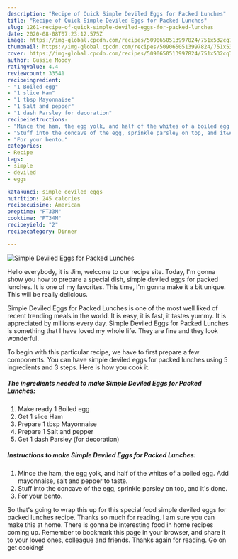 ```yaml
---
description: "Recipe of Quick Simple Deviled Eggs for Packed Lunches"
title: "Recipe of Quick Simple Deviled Eggs for Packed Lunches"
slug: 1261-recipe-of-quick-simple-deviled-eggs-for-packed-lunches
date: 2020-08-08T07:23:12.575Z
image: https://img-global.cpcdn.com/recipes/5090650513997824/751x532cq70/simple-deviled-eggs-for-packed-lunches-recipe-main-photo.jpg
thumbnail: https://img-global.cpcdn.com/recipes/5090650513997824/751x532cq70/simple-deviled-eggs-for-packed-lunches-recipe-main-photo.jpg
cover: https://img-global.cpcdn.com/recipes/5090650513997824/751x532cq70/simple-deviled-eggs-for-packed-lunches-recipe-main-photo.jpg
author: Gussie Moody
ratingvalue: 4.4
reviewcount: 33541
recipeingredient:
- "1 Boiled egg"
- "1 slice Ham"
- "1 tbsp Mayonnaise"
- "1 Salt and pepper"
- "1 dash Parsley for decoration"
recipeinstructions:
- "Mince the ham, the egg yolk, and half of the whites of a boiled egg.  Add mayonnaise, salt and pepper to taste."
- "Stuff into the concave of the egg, sprinkle parsley on top, and it&#39;s done."
- "For your bento."
categories:
- Recipe
tags:
- simple
- deviled
- eggs

katakunci: simple deviled eggs 
nutrition: 245 calories
recipecuisine: American
preptime: "PT33M"
cooktime: "PT34M"
recipeyield: "2"
recipecategory: Dinner

---
```



![Simple Deviled Eggs for Packed Lunches](https://img-global.cpcdn.com/recipes/5090650513997824/751x532cq70/simple-deviled-eggs-for-packed-lunches-recipe-main-photo.jpg)

Hello everybody, it is Jim, welcome to our recipe site. Today, I'm gonna show you how to prepare a special dish, simple deviled eggs for packed lunches. It is one of my favorites. This time, I'm gonna make it a bit unique. This will be really delicious.

Simple Deviled Eggs for Packed Lunches is one of the most well liked of recent trending meals in the world. It is easy, it is fast, it tastes yummy. It is appreciated by millions every day. Simple Deviled Eggs for Packed Lunches is something that I have loved my whole life. They are fine and they look wonderful.




To begin with this particular recipe, we have to first prepare a few components. You can have simple deviled eggs for packed lunches using 5 ingredients and 3 steps. Here is how you cook it.

<!--inarticleads1-->

##### The ingredients needed to make Simple Deviled Eggs for Packed Lunches:

1. Make ready 1 Boiled egg
1. Get 1 slice Ham
1. Prepare 1 tbsp Mayonnaise
1. Prepare 1 Salt and pepper
1. Get 1 dash Parsley (for decoration)




<!--inarticleads2-->

##### Instructions to make Simple Deviled Eggs for Packed Lunches:

1. Mince the ham, the egg yolk, and half of the whites of a boiled egg.  Add mayonnaise, salt and pepper to taste.
1. Stuff into the concave of the egg, sprinkle parsley on top, and it&#39;s done.
1. For your bento.




So that's going to wrap this up for this special food simple deviled eggs for packed lunches recipe. Thanks so much for reading. I am sure you can make this at home. There is gonna be interesting food in home recipes coming up. Remember to bookmark this page in your browser, and share it to your loved ones, colleague and friends. Thanks again for reading. Go on get cooking!
